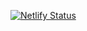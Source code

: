 [![Netlify Status](https://api.netlify.com/api/v1/badges/e64c2288-5cdc-4a8d-bf2c-60a1b5cfac41/deploy-status)](https://app.netlify.com/sites/public-chat-puxje/deploys)
